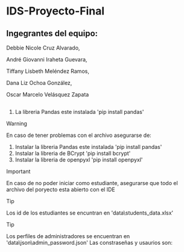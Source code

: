 # IDS-Proyecto-Final
 
## Ingegrantes del equipo:

Debbie Nicole Cruz Alvarado, 

André Giovanni Iraheta Guevara,   

Tiffany Lisbeth Meléndez Ramos, 

Dana Liz Ochoa González, 

Oscar Marcelo Velásquez Zapata 

## 
1. La libreria Pandas este instalada 'pip install pandas'

> [!WARNING]
> En caso de tener problemas con el archivo asegurarse de:
> 1. Instalar la libreria Pandas este instalada 'pip install pandas'
> 2. Instalar la libreria de BCrypt 'pip install bcrypt'
> 3. Instalar la libreria de openpyxl 'pip install openpyxl'

> [!IMPORTANT]
> En caso de no poder iniciar como estudiante, asegurarse que todo el archivo del poryecto esta abierto con el IDE

> [!TIP]
> Los id de los estudiantes se encuntran en 'data\students_data.xlsx'

> [!TIP]
> Los perfiles de administradores se encuentran en 'data\json\admin_password.json'
> Las constraseñas y usaurios son:

